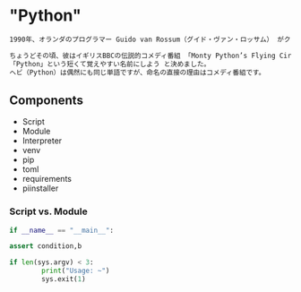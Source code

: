 # "Python"
```txt
1990年、オランダのプログラマー Guido van Rossum（グイド・ヴァン・ロッサム） がクリスマス休暇中に趣味で新しいスクリプト言語を作り始めました。

ちょうどその頃、彼はイギリスBBCの伝説的コメディ番組 「Monty Python’s Flying Circus」 の脚本集を読んでいて、番組のファンだったため、
「Python」という短くて覚えやすい名前にしよう と決めました。
ヘビ（Python）は偶然にも同じ単語ですが、命名の直接の理由はコメディ番組です。
```

## Components
* Script
* Module
* Interpreter
* venv
* pip
* toml
* requirements
* piinstaller 


### Script vs. Module

```python
if __name__ == "__main__":
```


```python
assert condition,b
```

```python
if len(sys.argv) < 3:
        print("Usage: ~")
        sys.exit(1)
```



